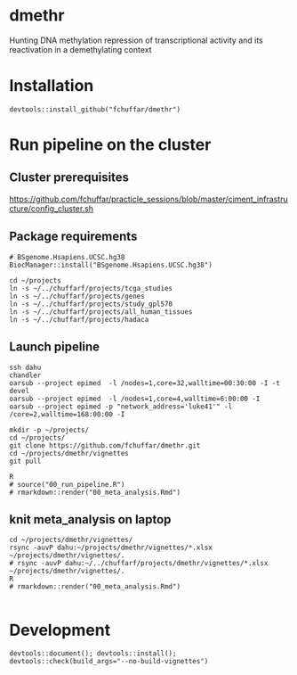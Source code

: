 # dmethr
Hunting DNA methylation repression of transcriptional activity and its reactivation in a demethylating context

# Installation

```
devtools::install_github("fchuffar/dmethr")
```

# Run pipeline on the cluster

## Cluster prerequisites

https://github.com/fchuffar/practicle_sessions/blob/master/ciment_infrastructure/config_cluster.sh

## Package requirements

```
# BSgenome.Hsapiens.UCSC.hg38
BiocManager::install("BSgenome.Hsapiens.UCSC.hg38")

cd ~/projects
ln -s ~/../chuffarf/projects/tcga_studies
ln -s ~/../chuffarf/projects/genes
ln -s ~/../chuffarf/projects/study_gpl570
ln -s ~/../chuffarf/projects/all_human_tissues
ln -s ~/../chuffarf/projects/hadaca
```

## Launch pipeline

```
ssh dahu
chandler
oarsub --project epimed  -l /nodes=1,core=32,walltime=00:30:00 -I -t devel
oarsub --project epimed  -l /nodes=1,core=4,walltime=6:00:00 -I 
oarsub --project epimed -p "network_address='luke41'" -l /core=2,walltime=168:00:00 -I

mkdir -p ~/projects/
cd ~/projects/
git clone https://github.com/fchuffar/dmethr.git
cd ~/projects/dmethr/vignettes
git pull

R
# source("00_run_pipeline.R")
# rmarkdown::render("00_meta_analysis.Rmd")
```

## knit meta_analysis on laptop

```
cd ~/projects/dmethr/vignettes/
rsync -auvP dahu:~/projects/dmethr/vignettes/*.xlsx ~/projects/dmethr/vignettes/.
# rsync -auvP dahu:~/../chuffarf/projects/dmethr/vignettes/*.xlsx ~/projects/dmethr/vignettes/.
R
# rmarkdown::render("00_meta_analysis.Rmd")


```


# Development

```
devtools::document(); devtools::install(); devtools::check(build_args="--no-build-vignettes")
```

